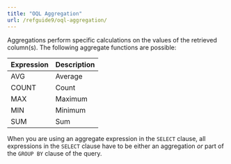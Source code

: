 ```yaml
---
title: "OQL Aggregation"
url: /refguide9/oql-aggregation/
---
```



Aggregations perform specific calculations on the values of the retrieved column(s). The following aggregate functions are possible:

| Expression | Description |
| --- | --- |
| AVG | Average |
| COUNT | Count |
| MAX | Maximum |
| MIN | Minimum |
| SUM | Sum |

When you are using an aggregate expression in the `SELECT` clause, all expressions in the `SELECT` clause have to be either an aggregation *or* part of the `GROUP BY` clause of the query.
